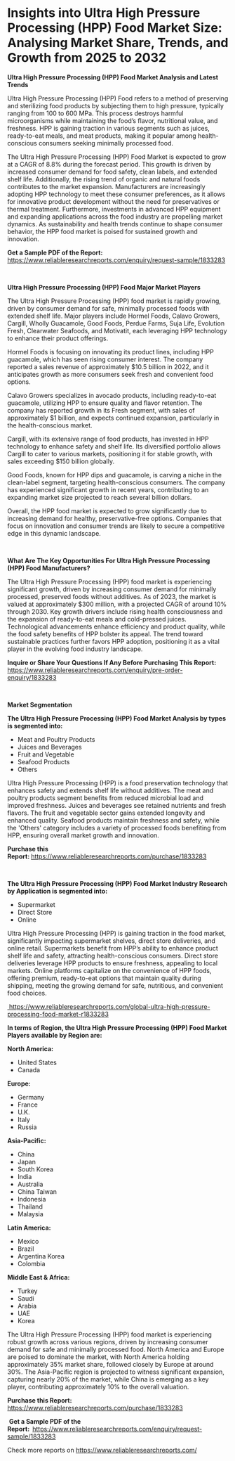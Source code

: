 <p><h1>Insights into Ultra High Pressure Processing (HPP) Food Market Size: Analysing Market Share, Trends, and Growth from 2025 to 2032</h1></p><p><strong>Ultra High Pressure Processing (HPP) Food Market Analysis and Latest Trends</strong></p>
<p><p>Ultra High Pressure Processing (HPP) Food refers to a method of preserving and sterilizing food products by subjecting them to high pressure, typically ranging from 100 to 600 MPa. This process destroys harmful microorganisms while maintaining the food’s flavor, nutritional value, and freshness. HPP is gaining traction in various segments such as juices, ready-to-eat meals, and meat products, making it popular among health-conscious consumers seeking minimally processed food.</p><p>The Ultra High Pressure Processing (HPP) Food Market is expected to grow at a CAGR of 8.8% during the forecast period. This growth is driven by increased consumer demand for food safety, clean labels, and extended shelf life. Additionally, the rising trend of organic and natural foods contributes to the market expansion. Manufacturers are increasingly adopting HPP technology to meet these consumer preferences, as it allows for innovative product development without the need for preservatives or thermal treatment. Furthermore, investments in advanced HPP equipment and expanding applications across the food industry are propelling market dynamics. As sustainability and health trends continue to shape consumer behavior, the HPP food market is poised for sustained growth and innovation.</p></p>
<p><strong>Get a Sample PDF of the Report:&nbsp;</strong> <a href="https://www.reliableresearchreports.com/enquiry/request-sample/1833283?utm_campaign=2714&utm_medium=2&utm_source=Github&utm_content=ia&utm_term=07042025&utm_id=ultra-high-pressure-processing-hpp-food">https://www.reliableresearchreports.com/enquiry/request-sample/1833283</a></p>
<p>&nbsp;</p>
<p><strong>Ultra High Pressure Processing (HPP) Food Major Market Players</strong></p>
<p><p>The Ultra High Pressure Processing (HPP) food market is rapidly growing, driven by consumer demand for safe, minimally processed foods with extended shelf life. Major players include Hormel Foods, Calavo Growers, Cargill, Wholly Guacamole, Good Foods, Perdue Farms, Suja Life, Evolution Fresh, Clearwater Seafoods, and Motivatit, each leveraging HPP technology to enhance their product offerings.</p><p>Hormel Foods is focusing on innovating its product lines, including HPP guacamole, which has seen rising consumer interest. The company reported a sales revenue of approximately $10.5 billion in 2022, and it anticipates growth as more consumers seek fresh and convenient food options.</p><p>Calavo Growers specializes in avocado products, including ready-to-eat guacamole, utilizing HPP to ensure quality and flavor retention. The company has reported growth in its Fresh segment, with sales of approximately $1 billion, and expects continued expansion, particularly in the health-conscious market.</p><p>Cargill, with its extensive range of food products, has invested in HPP technology to enhance safety and shelf life. Its diversified portfolio allows Cargill to cater to various markets, positioning it for stable growth, with sales exceeding $150 billion globally.</p><p>Good Foods, known for HPP dips and guacamole, is carving a niche in the clean-label segment, targeting health-conscious consumers. The company has experienced significant growth in recent years, contributing to an expanding market size projected to reach several billion dollars.</p><p>Overall, the HPP food market is expected to grow significantly due to increasing demand for healthy, preservative-free options. Companies that focus on innovation and consumer trends are likely to secure a competitive edge in this dynamic landscape.</p></p>
<p>&nbsp;</p>
<p><strong>What Are The Key Opportunities For Ultra High Pressure Processing (HPP) Food Manufacturers?</strong></p>
<p><p>The Ultra High Pressure Processing (HPP) food market is experiencing significant growth, driven by increasing consumer demand for minimally processed, preserved foods without additives. As of 2023, the market is valued at approximately $300 million, with a projected CAGR of around 10% through 2030. Key growth drivers include rising health consciousness and the expansion of ready-to-eat meals and cold-pressed juices. Technological advancements enhance efficiency and product quality, while the food safety benefits of HPP bolster its appeal. The trend toward sustainable practices further favors HPP adoption, positioning it as a vital player in the evolving food industry landscape.</p></p>
<p><strong>Inquire or Share Your Questions If Any Before Purchasing This Report:</strong> <a href="https://www.reliableresearchreports.com/enquiry/pre-order-enquiry/1833283?utm_campaign=2714&utm_medium=2&utm_source=Github&utm_content=ia&utm_term=07042025&utm_id=ultra-high-pressure-processing-hpp-food">https://www.reliableresearchreports.com/enquiry/pre-order-enquiry/1833283</a></p>
<p>&nbsp;</p>
<p><strong>Market Segmentation</strong></p>
<p><strong>The Ultra High Pressure Processing (HPP) Food Market Analysis by types is segmented into:</strong></p>
<p><ul><li>Meat and Poultry Products</li><li>Juices and Beverages</li><li>Fruit and Vegetable</li><li>Seafood Products</li><li>Others</li></ul></p>
<p><p>Ultra High Pressure Processing (HPP) is a food preservation technology that enhances safety and extends shelf life without additives. The meat and poultry products segment benefits from reduced microbial load and improved freshness. Juices and beverages see retained nutrients and fresh flavors. The fruit and vegetable sector gains extended longevity and enhanced quality. Seafood products maintain freshness and safety, while the 'Others' category includes a variety of processed foods benefiting from HPP, ensuring overall market growth and innovation.</p></p>
<p><strong>Purchase this Report:&nbsp;</strong><a href="https://www.reliableresearchreports.com/purchase/1833283?utm_campaign=2714&utm_medium=2&utm_source=Github&utm_content=ia&utm_term=07042025&utm_id=ultra-high-pressure-processing-hpp-food">https://www.reliableresearchreports.com/purchase/1833283</a></p>
<p>&nbsp;</p>
<p><strong>The Ultra High Pressure Processing (HPP) Food Market Industry Research by Application is segmented into:</strong></p>
<p><ul><li>Supermarket</li><li>Direct Store</li><li>Online</li></ul></p>
<p><p>Ultra High Pressure Processing (HPP) is gaining traction in the food market, significantly impacting supermarket shelves, direct store deliveries, and online retail. Supermarkets benefit from HPP’s ability to enhance product shelf life and safety, attracting health-conscious consumers. Direct store deliveries leverage HPP products to ensure freshness, appealing to local markets. Online platforms capitalize on the convenience of HPP foods, offering premium, ready-to-eat options that maintain quality during shipping, meeting the growing demand for safe, nutritious, and convenient food choices.</p></p>
<p><a href="https://www.reliableresearchreports.com/global-ultra-high-pressure-processing-food-market-r1833283?utm_campaign=2714&utm_medium=2&utm_source=Github&utm_content=ia&utm_term=07042025&utm_id=ultra-high-pressure-processing-hpp-food">&nbsp;https://www.reliableresearchreports.com/global-ultra-high-pressure-processing-food-market-r1833283</a></p>
<p><strong>In terms of Region, the Ultra High Pressure Processing (HPP) Food Market Players available by Region are:</strong></p>
<p>
    <p> <strong> North America: </strong>
        <ul>
            <li>United States</li>
            <li>Canada</li>
        </ul>
        </p> 
    <p> <strong> Europe: </strong>
        <ul>
            <li>Germany</li>
            <li>France</li>
            <li>U.K.</li>
            <li>Italy</li>
            <li>Russia</li>
        </ul>
        </p> 
    <p> <strong> Asia-Pacific: </strong>
        <ul>
            <li>China</li>
            <li>Japan</li>
            <li>South Korea</li>
            <li>India</li>
            <li>Australia</li>
            <li>China Taiwan</li>
            <li>Indonesia</li>
            <li>Thailand</li>
            <li>Malaysia</li>
        </ul>
        </p> 
    <p> <strong> Latin America: </strong>
        <ul>
            <li>Mexico</li>
            <li>Brazil</li>
            <li>Argentina Korea</li>
            <li>Colombia</li>
        </ul>
        </p> 
    <p> <strong> Middle East & Africa: </strong>
        <ul>
            <li>Turkey</li>
            <li>Saudi</li>
            <li>Arabia</li>
            <li>UAE</li>
            <li>Korea</li>
        </ul>
    </p>
    </p>
<p><p>The Ultra High Pressure Processing (HPP) food market is experiencing robust growth across various regions, driven by increasing consumer demand for safe and minimally processed food. North America and Europe are poised to dominate the market, with North America holding approximately 35% market share, followed closely by Europe at around 30%. The Asia-Pacific region is projected to witness significant expansion, capturing nearly 20% of the market, while China is emerging as a key player, contributing approximately 10% to the overall valuation.</p></p>
<p><strong>Purchase this Report: </strong><a href="https://www.reliableresearchreports.com/purchase/1833283?utm_campaign=2714&utm_medium=2&utm_source=Github&utm_content=ia&utm_term=07042025&utm_id=ultra-high-pressure-processing-hpp-food">https://www.reliableresearchreports.com/purchase/1833283</a></p>
<p>&nbsp;<strong>Get a Sample PDF of the Report:&nbsp;&nbsp;</strong><a href="https://www.reliableresearchreports.com/enquiry/request-sample/1833283?utm_campaign=2714&utm_medium=2&utm_source=Github&utm_content=ia&utm_term=07042025&utm_id=ultra-high-pressure-processing-hpp-food">https://www.reliableresearchreports.com/enquiry/request-sample/1833283</a></p>
<p><strong></strong></p>
<p>Check more reports on <a href="https://www.reliableresearchreports.com/?utm_campaign=2714&utm_medium=2&utm_source=Github&utm_content=ia&utm_term=07042025&utm_id=ultra-high-pressure-processing-hpp-food">https://www.reliableresearchreports.com/</a></p>